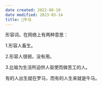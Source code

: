 ```yaml
---
date created: 2022-08-10
date modified: 2023-03-14
title: 🐤牛马
---
```


形容词，在网络上有两种意思：

1.形容人畜生。

2.形容人很弱，没有用。

3.比喻为生活所迫供人驱使而做苦工的人。

有的人出生就在罗马，而有的人生来就是牛马。
